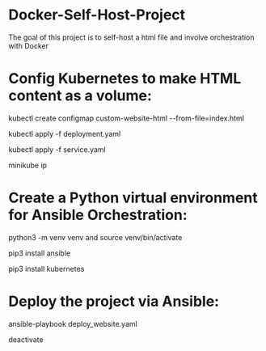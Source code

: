 # Docker-Self-Host-Project

The goal of this project is to self-host a html file and involve orchestration with Docker

# Config Kubernetes to make HTML content as a volume:

kubectl create configmap custom-website-html --from-file=index.html

kubectl apply -f deployment.yaml

kubectl apply -f service.yaml

minikube ip

# Create a Python virtual environment for Ansible Orchestration:

python3 -m venv venv and source venv/bin/activate

pip3 install ansible

pip3 install kubernetes

# Deploy the project via Ansible:

ansible-playbook deploy_website.yaml

deactivate
